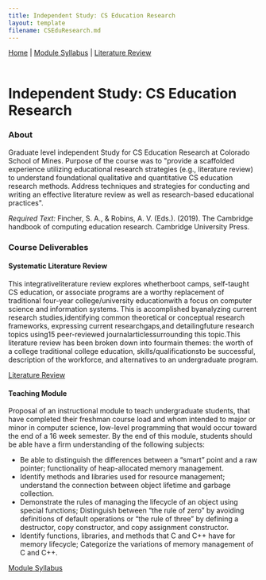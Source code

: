 ```yaml
---
title: Independent Study: CS Education Research
layout: template
filename: CSEduResearch.md
---
```


<nav>
  <a href="https://monawade0507.github.io/Graduate-Portfolio/">Home</a> |
  <a href="https://monawade0507.github.io/Graduate-Portfolio/Module-Syllabus">Module Syllabus</a> | 
  <a href="https://monawade0507.github.io/Graduate-Portfolio/LiteratureReview">Literature Review</a>
</nav>
&emsp;
&emsp;
&emsp;

# Independent Study: CS Education Research

### About
Graduate level independent Study for CS Education Research at Colorado School of Mines. Purpose of the course was to "provide a scaffolded experience utilizing educational research strategies (e.g., literature review) to understand foundational qualitative and quantitative CS education research methods. Address techniques and strategies for conducting and writing an
effective literature review as well as research-based educational practices".

_Required Text:_
Fincher, S. A., & Robins, A. V. (Eds.). (2019). The Cambridge handbook of computing
education research. Cambridge University Press.

### Course Deliverables
#### Systematic Literature Review

This integrativeliterature review explores whetherboot camps, self-taught CS education, or associate programs are a worthy replacement of traditional four-year college/university educationwith a focus on computer science and information systems. This is accomplished byanalyzing current research studies,identifying common theoretical or conceptual research frameworks, expressing current researchgaps,and detailingfuture research topics using15 peer-reviewed journalarticlessurrounding this topic.This literature review has been broken down into fourmain themes: the worth of a college traditional college education, skills/qualificationsto be successful, description of the workforce, and alternatives to an undergraduate program.

<a href="https://monawade0507.github.io/Graduate-Portfolio/LiteratureReview">Literature Review</a>

#### Teaching Module 

Proposal of an instructional module to teach undergraduate students, that have completed their freshman course load and whom intended to major or minor in computer science, low-level programming that would occur toward the end of a 16 week semester. By the end of this module, students should be able have a firm understanding of the following subjects:

- Be able to distinguish the differences between a “smart” point and a raw pointer; functionality of heap-allocated memory management.
- Identify methods and libraries used for resource management; understand the connection between object lifetime and garbage collection.
- Demonstrate the rules of managing the lifecycle of an object using special functions; Distinguish between “the rule of zero” by avoiding definitions of default operations or “the rule of three” by defining a destructor, copy constructor, and copy assignment constructor.
- Identify functions, libraries, and methods that C and C++ have for memory lifecycle; Categorize the variations of memory management of C and C++.

[Module Syllabus](https://monawade0507.github.io/Graduate-Portfolio/Module-Syllabus)
